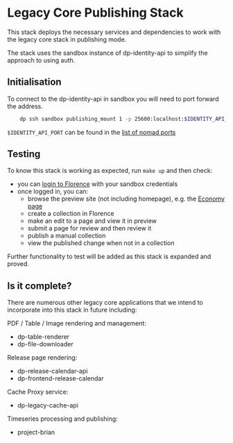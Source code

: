 # Legacy Core Publishing Stack

This stack deploys the necessary services and dependencies to work with the legacy core stack in publishing mode.

The stack uses the sandbox instance of dp-identity-api to simplify the approach to using auth.

## Initialisation

To connect to the dp-identity-api in sandbox you will need to port forward the address.

```sh
    dp ssh sandbox publishing_mount 1 -p 25600:localhost:$IDENTITY_API_PORT
```

`$IDENTITY_API_PORT` can be found in the [list of nomad ports](https://github.com/ONSdigital/dp-setup/blob/awsb/PORTS.md)

## Testing

To know this stack is working as expected, run `make up` and then check:

- you can [login to Florence](http://localhost:8081/florence/login) with your sandbox credentials
- once logged in, you can:
  - browse the preview site (not including homepage), e.g. the [Economy page](http://localhost:8081/economy)
  - create a collection in Florence
  - make an edit to a page and view it in preview
  - submit a page for review and then review it
  - publish a manual collection
  - view the published change when not in a collection

Further functionality to test will be added as this stack is expanded and proved.

## Is it complete?

There are numerous other legacy core applications that we intend to incorporate into this stack in future including:

PDF / Table / Image rendering and management:

- dp-table-renderer
- dp-file-downloader

Release page rendering:

- dp-release-calendar-api
- dp-frontend-release-calendar

Cache Proxy service:

- dp-legacy-cache-api

Timeseries processing and publishing:

- project-brian
